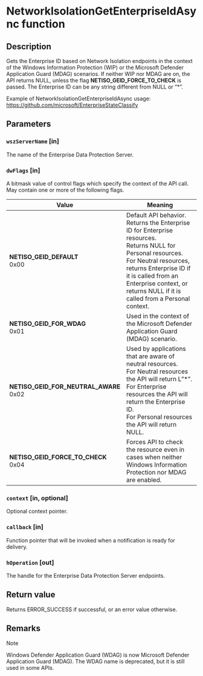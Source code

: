 # NetworkIsolationGetEnterpriseIdAsync function

## Description

Gets the Enterprise ID based on Network Isolation endpoints in the context of the Windows Information Protection (WIP) or the Microsoft Defender Application Guard (MDAG) scenarios. If neither WIP nor MDAG are on, the API returns NULL, unless the flag **NETISO_GEID_FORCE_TO_CHECK** is passed. The Enterprise ID can be any string different from NULL or “*”.

Example of NetworkIsolationGetEnterpriseIdAsync usage: https://github.com/microsoft/EnterpriseStateClassify

## Parameters

### `wszServerName` [in]

The name of the Enterprise Data Protection Server.

### `dwFlags` [in]

A bitmask value of control flags which specify the context of the API call. May contain one or more of the following flags.

| Value | Meaning |
| ------ | ------ |
| **NETISO_GEID_DEFAULT**<br>0x00 | Default API behavior.<br>Returns the Enterprise ID for Enterprise resources.<br>Returns NULL for Personal resources.<br>For Neutral resources, returns Enterprise ID if it is called from an Enterprise context, or returns NULL if it is called from a Personal context. |
| **NETISO_GEID_FOR_WDAG**<br>0x01 | Used in the context of the Microsoft Defender Application Guard (MDAG) scenario. |
| **NETISO_GEID_FOR_NEUTRAL_AWARE**<br>0x02 | Used by applications that are aware of neutral resources.<br>For Neutral resources the API will return L”*”.<br>For Enterprise resources the API will return the Enterprise ID.<br>For Personal resources the API will return NULL. |
| **NETISO_GEID_FORCE_TO_CHECK**<br>0x04 | Forces API to check the resource even in cases when neither Windows Information Protection nor MDAG are enabled. |

### `context` [in, optional]

Optional context pointer.

### `callback` [in]

Function pointer that will be invoked when a notification is ready for delivery.

### `hOperation` [out]

The handle for the Enterprise Data Protection Server endpoints.

## Return value

Returns ERROR_SUCCESS if successful, or an error value otherwise.

## Remarks

> [!NOTE]
> Windows Defender Application Guard (WDAG) is now Microsoft Defender Application Guard (MDAG). The WDAG name is deprecated, but it is still used in some APIs.